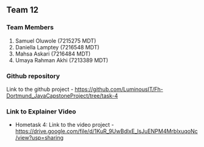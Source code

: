 ## Team 12

### Team Members
1. Samuel Oluwole (7215275 MDT)
2. Daniella Lamptey (7216548 MDT)
3. Mahsa Askari (7216484 MDT)
4. Umaya Rahman Akhi (7213389 MDT)

### Github repository 
Link to the github project - https://github.com/LuminousIT/Fh-Dortmund_JavaCapstoneProject/tree/task-4

### Link to Explainer Video
- Hometask 4: Link to the video project - https://drive.google.com/file/d/1KuR_9UwBdlxE_lsJuENPM4MrblxuqoNc/view?usp=sharing
